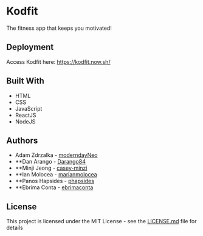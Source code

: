 # Kodfit

The fitness app that keeps you motivated!

## Deployment

Access Kodfit here: https://kodfit.now.sh/

## Built With

* HTML
* CSS
* JavaScript
* ReactJS
* NodeJS

## Authors

* Adam Zdrzalka - [moderndayNeo](https://github.com/moderndayNeo)
* **Dan Arango - [Darango84](https://github.com/Darango84)
* **Minji Jeong - [casey-minzi](https://github.com/casey-minzi)
* **Ian Molocea - [marianmolocea](https://github.com/marianmolocea)
* **Panos Hapsides - [phapsides](https://github.com/phapsides)
* **Ebrima Conta - [ebrimaconta](https://github.com/ebrimaconta)

## License

This project is licensed under the MIT License - see the [LICENSE.md](LICENSE.md) file for details
